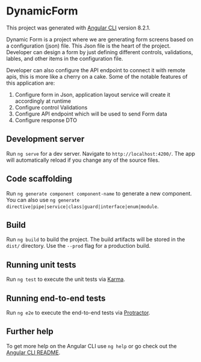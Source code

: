 # DynamicForm

This project was generated with [Angular CLI](https://github.com/angular/angular-cli) version 8.2.1.

Dynamic Form is a project where we are generating form screens based on a configuration (json) file. This Json file is the heart of the project. Developer can design a form by just defining different controls, validations, lables, and other items in the configuration file. 

Developer can also configure the API endpoint to connect it with remote apis, this is more like a cherry on a cake. Some of the notable features of this application are:
1. Configure form in Json, application layout service will create it accordingly at runtime
2. Configure control Validations
3. Configure API endpoint which will be used to send Form data
4. Configure response DTO

## Development server

Run `ng serve` for a dev server. Navigate to `http://localhost:4200/`. The app will automatically reload if you change any of the source files.

## Code scaffolding

Run `ng generate component component-name` to generate a new component. You can also use `ng generate directive|pipe|service|class|guard|interface|enum|module`.

## Build

Run `ng build` to build the project. The build artifacts will be stored in the `dist/` directory. Use the `--prod` flag for a production build.

## Running unit tests

Run `ng test` to execute the unit tests via [Karma](https://karma-runner.github.io).

## Running end-to-end tests

Run `ng e2e` to execute the end-to-end tests via [Protractor](http://www.protractortest.org/).

## Further help

To get more help on the Angular CLI use `ng help` or go check out the [Angular CLI README](https://github.com/angular/angular-cli/blob/master/README.md).


